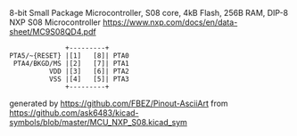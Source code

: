 8-bit Small Package Microcontroller, S08 core, 4kB Flash, 256B RAM, DIP-8
NXP S08 Microcontroller
https://www.nxp.com/docs/en/data-sheet/MC9S08QD4.pdf


	              +---------+
	PTA5/~{RESET} |[1]   [8]| PTA0
	 PTA4/BKGD/MS |[2]   [7]| PTA1
	          VDD |[3]   [6]| PTA2
	          VSS |[4]   [5]| PTA3
	              +---------+


generated by https://github.com/FBEZ/Pinout-AsciiArt from https://github.com/ask6483/kicad-symbols/blob/master/MCU_NXP_S08.kicad_sym